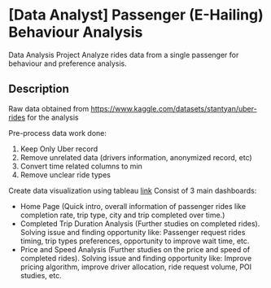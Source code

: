 # [Data Analyst] Passenger (E-Hailing) Behaviour Analysis

Data Analysis Project
Analyze rides data from a single passenger for behaviour and preference analysis.

## Description

Raw data obtained from https://www.kaggle.com/datasets/stantyan/uber-rides for the analysis

Pre-process data work done:

1. Keep Only Uber record
2. Remove unrelated data (drivers information, anonymized record, etc)
3. Convert time related columns to min
4. Remove unclear ride types

Create data visualization using tableau [link](https://public.tableau.com/app/profile/tommy.asni/viz/PersonalUberDataAnalysis/HomePage)
Consist of 3 main dashboards:

- Home Page (Quick intro, overall information of passenger rides like completion rate, trip type, city and trip completed over time.)
- Completed Trip Duration Analysis (Further studies on completed rides). Solving issue and finding opportunity like: Passenger request rides timing, trip types preferences, opportunity to improve wait time, etc.
- Price and Speed Analysis (Further studies on the price and speed of completed rides). Solving issue and finding opportunity like:
  Improve pricing algorithm, improve driver allocation, ride request volume, POI studies, etc.
